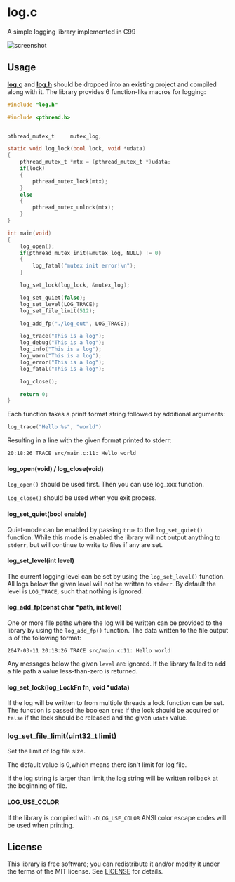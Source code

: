 # log.c
A simple logging library implemented in C99

![screenshot](https://cloud.githubusercontent.com/assets/3920290/23831970/a2415e96-0723-11e7-9886-f8f5d2de60fe.png)


## Usage
**[log.c](src/log.c?raw=1)** and **[log.h](src/log.h?raw=1)** should be dropped
into an existing project and compiled along with it. The library provides 6
function-like macros for logging:

```c
#include "log.h"

#include <pthread.h>


pthread_mutex_t     mutex_log;

static void log_lock(bool lock, void *udata)
{
	pthread_mutex_t *mtx = (pthread_mutex_t *)udata;
	if(lock)
    {
        pthread_mutex_lock(mtx);        
    }
    else 
    {
        pthread_mutex_unlock(mtx);       
    }
}

int main(void)
{
    log_open();
	if(pthread_mutex_init(&mutex_log, NULL) != 0)
    {
        log_fatal("mutex init error!\n");
    }

    log_set_lock(log_lock, &mutex_log);

    log_set_quiet(false);
    log_set_level(LOG_TRACE);
    log_set_file_limit(512);

    log_add_fp("./log_out", LOG_TRACE);

	log_trace("This is a log");
	log_debug("This is a log");
	log_info("This is a log");
	log_warn("This is a log");
	log_error("This is a log");
	log_fatal("This is a log");

	log_close();

	return 0;
}
```

Each function takes a printf format string followed by additional arguments:

```c
log_trace("Hello %s", "world")
```

Resulting in a line with the given format printed to stderr:

```
20:18:26 TRACE src/main.c:11: Hello world
```

#### log_open(void) / log_close(void)
`log_open()` should be used first. Then you can use log_xxx function.

`log_close()` should be used when you exit process.


#### log_set_quiet(bool enable)
Quiet-mode can be enabled by passing `true` to the `log_set_quiet()` function.
While this mode is enabled the library will not output anything to `stderr`, but
will continue to write to files if any are set.


#### log_set_level(int level)
The current logging level can be set by using the `log_set_level()` function.
All logs below the given level will not be written to `stderr`. By default the
level is `LOG_TRACE`, such that nothing is ignored.


#### log_add_fp(const char *path, int level)
One or more file paths where the log will be written can be provided to the
library by using the `log_add_fp()` function. The data written to the file
output is of the following format:

```
2047-03-11 20:18:26 TRACE src/main.c:11: Hello world
```

Any messages below the given `level` are ignored. If the library failed to add a
file path a value less-than-zero is returned.


#### log_set_lock(log_LockFn fn, void *udata)
If the log will be written to from multiple threads a lock function can be set.
The function is passed the boolean `true` if the lock should be acquired or
`false` if the lock should be released and the given `udata` value.

### log_set_file_limit(uint32_t limit)
Set the limit of log file size.

The default value is 0,which means there isn't limit for log file.

If the log string is larger than limit,the log string will be written rollback at the beginning of file.

#### LOG_USE_COLOR
If the library is compiled with `-DLOG_USE_COLOR` ANSI color escape codes will
be used when printing.


## License
This library is free software; you can redistribute it and/or modify it under
the terms of the MIT license. See [LICENSE](LICENSE) for details.
